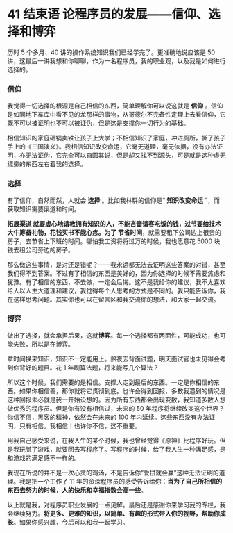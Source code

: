 41 结束语 论程序员的发展——信仰、选择和博弈
========================

历时 5 个多月、40 讲的操作系统知识我们已经学完了。更准确地说应该是 50 讲，这最后一讲我想和你聊聊，作为一名程序员，我的职业观，以及我是如何进行选择的。

### 信仰

我觉得一切选择的根源是自己相信的东西，简单理解你可以说这就是 **信仰** 。信仰是如同地下车库中看不见的龙那样的事物，从哥德尔不完备性定理上去看信仰，它既不可以被证明也不可以被证伪，但是这是支撑你一切行为的基础。

相信知识的家庭砸锅卖铁让孩子上大学；不相信知识了家庭，冲进厕所，撕了孩子手上的《三国演义》。我相信知识改变命运，它毫无道理，毫无依据，没有办法证明，亦无法证伪，它完全可以自圆其说，但是却又找不到源头，可是就是这种虚无缥缈的东西左右着我的选择。

### 选择

有了信仰，自然而然，人就会 **选择** 。比如我林䭽的信仰是“ **知识改变命运** ”，而获取知识需要渠道和时间。

**拓展渠道 **就要虚心地请教拥有知识的人，不能吝啬请客吃饭的钱，过节要给技术大牛筹备礼物，花钱买书不能心疼。为了** 节省时间**，就需要租下公司边上很贵的房子，去节省上下班的时间。哪怕我工资将将过万的时候，我也愿意花 5000 块钱去租公司旁边的房子。

那么做这些事情，是对还是错呢？——我永远都无法去证明这些答案的对错，甚至我们得不到答案。不过有了相信的东西是美好的，因为你选择的时候不需要焦虑和犹豫。有了相信的东西，不去做，一定会后悔。这不是我给你的建议，我不太喜欢给人以人生大道理和建议，我觉得每个人思考的方式是不同的。我只能告诉你，我在这样思考问题。其实你也可以在留言区和我交流你的想法，和大家一起交流。

### 博弈

做出了选择，就会承担后果，这就**博弈**。每一个选择都有两面性，可能成功，也可能失败，所以是在博弈。

拿时间换来知识，知识不一定能用上。熬夜去背面试题，明天面试官也未见得会考到你背好的题目。花 1 年刷算法题，将来能写几个算法？

所以这个时候，我们需要的是相信。支撑人走到最后的东西。一定是你相信的东西。如果你相信善，那你就将它贯彻到底。也许会得到回报，多数我遇到的情况是这种回报未必就是我一开始设想的。因为所有东西都会出现变数，我知道多数人想做优秀的程序员。但是你有没有相信过，未来的 50 年程序将继续改变这个世界？你信不信，黑客的精神，依然会在未来的 100 年内延续。这些东西没有办法证明，只有相信。我相信！也许你不信，这不重要。

用我自己感受来说，在我人生的某个时候，我也曾经觉得《原神》比程序好玩。但是我玩腻了游戏，就要回去写程序了。写程序的时候，给了我人生一种满足感，是和游戏的满足感不一样的。

我现在所说的并不是一次心灵的鸡汤，不是告诉你“爱拼就会赢”这种无法证明的道理。我是把一个工作了 11 年的资深程序员的感受告诉给你：**当为了自己所相信的东西去努力的时候，人的快乐和幸福指数会高一些**。

以上就是我，对程序员职业发展的一点见解。最后还是感谢你来学习我的专栏，我会继续努力。**将更多、更难的知识，以简单、有趣的形式带入你的视野，帮助你成长**。如果你感兴趣，今后可以和我一起学习。
